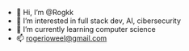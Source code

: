 - 👋 Hi, I’m @Rogkk
- 👀 I’m interested in full stack dev, AI, cibersecurity
- 🌱 I’m currently learning computer science
- 📫 rogerioweel@gmail.com

<!---
Rogkk/Rogkk is a ✨ special ✨ repository because its `README.md` (this file) appears on your GitHub profile.
You can click the Preview link to take a look at your changes.
--->
